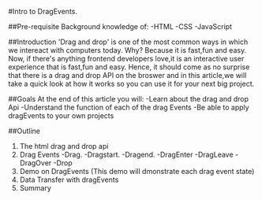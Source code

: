 #Intro to DragEvents.

##Pre-requisite
Background knowledge of:
-HTML
-CSS
-JavaScript

##Introduction
'Drag and drop' is one of the most common ways in which we intereact with computers today. Why? Because it is fast,fun and easy. Now, if there's anything frontend developers love,it is an interactive user experience that is fast,fun and easy. Hence, it should come as no surprise that there is a drag and drop API on the broswer and in this article,we will take a quick look at how it works so you can use it for your next big project. 


##Goals
At the end of this article you will:
-Learn about the drag and drop Api
-Understand the function of each of the drag Events
-Be able to apply dragEvents to your own projects

##Outline
1. The html drag and drop api
2. Drag Events
-Drag.
-Dragstart.
-Dragend.
-DragEnter
-DragLeave
-DragOver
-Drop
3. Demo on DragEvents (This demo will dmonstrate each drag event state)
4. Data Transfer with dragEvents
4. Summary
